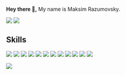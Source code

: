 **Hey there 👋,**
My name is Maksim Razumovsky.

<a href="mailto:maxim.razumovsky@gmail.com"><img src="https://img.shields.io/badge/Gmail-D14836?style=for-the-badge&logo=gmail&logoColor=white"></a>
<a href="https://t.me/makksaw"><img src="https://img.shields.io/badge/Telegram-2CA5E0?style=for-the-badge&logo=telegram&logoColor=white"></a>

## Skills
<a href=""><img src="https://img.shields.io/badge/HTML5-E34F26?style=for-the-badge&logo=html5&logoColor=white"></a>
<a href=""><img src="https://img.shields.io/badge/CSS3-1572B6?style=for-the-badge&logo=css3&logoColor=white"></a>
<a href=""><img src="https://img.shields.io/badge/Bootstrap-563D7C?style=for-the-badge&logo=bootstrap&logoColor=white"></a>
<a href=""><img src="https://img.shields.io/badge/JavaScript-323330?style=for-the-badge&logo=javascript&logoColor=F7DF1E"></a>
<a href=""><img src="https://img.shields.io/badge/Python-FFD43B?style=for-the-badge&logo=python&logoColor=blue"></a>
<a href=""><img src="https://img.shields.io/badge/PostgreSQL-316192?style=for-the-badge&logo=postgresql&logoColor=white"></a>
<a href=""><img src="https://img.shields.io/badge/Material%20UI-007FFF?style=for-the-badge&logo=mui&logoColor=white"></a>
<a href=""><img src="https://img.shields.io/badge/npm-CB3837?style=for-the-badge&logo=npm&logoColor=white"></a>
<a href=""><img src="https://img.shields.io/badge/Postman-FF6C37?style=for-the-badge&logo=Postman&logoColor=white"></a>
<a href=""><img src="https://img.shields.io/badge/json-5E5C5C?style=for-the-badge&logo=json&logoColor=white"></a>
<a href=""><img src="https://img.shields.io/badge/eslint-3A33D1?style=for-the-badge&logo=eslint&logoColor=white"></a>
<a href=""><img src="https://img.shields.io/badge/Udemy-EC5252?style=for-the-badge&logo=Udemy&logoColor=white"></a>

![](https://komarev.com/ghpvc/?username=Makksaw)
